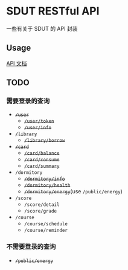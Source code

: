 # SDUT RESTful API

一些有关于 SDUT 的 API 封装

## Usage

[API 文档](docs/api.md)

## TODO

### 需要登录的查询

- <del>`/user`</del>
  - <del>`/user/token`</del>
  - <del>`/user/info`</del>
- <del>`/library`</del>
  - <del>`/library/borrow`</del>
- <del>`/card`</del>
  - <del>`/card/balance`</del>
  - <del>`/card/consume`</del>
  - <del>`/card/summary`</del>
- `/dormitory`
  - <del>`/dormitory/info`</del>
  - <del>`/dormitory/health`</del>
  - <del>`/dormitory/energy`</del>(use `/public/energy`)
- `/score`
  - `/score/detail`
  - `/score/grade`
- `/course`
  - `/course/schedule`
  - `/course/reminder`

### 不需要登录的查询

- <del>`/public/energy`</del>
